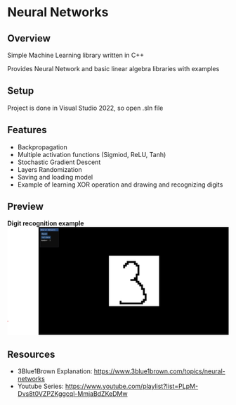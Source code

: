 # Neural Networks

## Overview
Simple Machine Learning library written in C++

Provides Neural Network and basic linear algebra libraries with examples

## Setup
Project is done in Visual Studio 2022, so open .sln file

## Features
- Backpropagation
- Multiple activation functions (Sigmiod, ReLU, Tanh)
- Stochastic Gradient Descent
- Layers Randomization
- Saving and loading model
- Example of learning XOR operation and drawing and recognizing digits

## Preview
**Digit recognition example**
![](https://github.com/Filipeak/machine-learning/blob/main/res/screenshot.png)

## Resources
- 3Blue1Brown Explanation: https://www.3blue1brown.com/topics/neural-networks
- Youtube Series: https://www.youtube.com/playlist?list=PLpM-Dvs8t0VZPZKggcql-MmjaBdZKeDMw